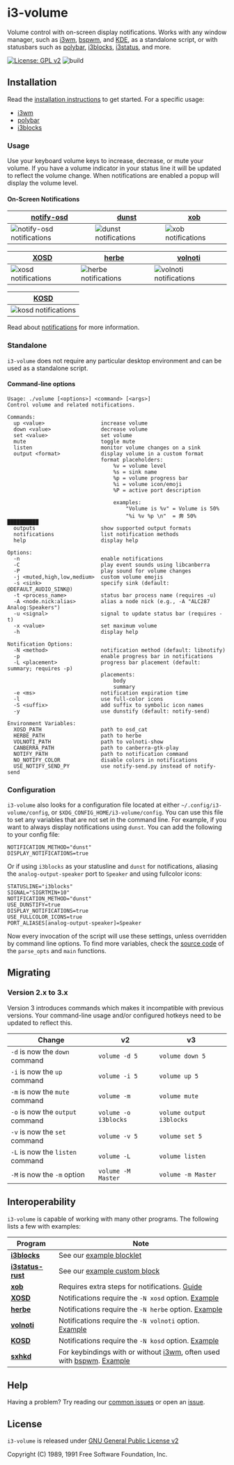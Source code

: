# i3-volume

Volume control with on-screen display notifications. Works with any window manager, such as [i3wm], [bspwm], and [KDE], as a standalone script, or with statusbars such as [polybar], [i3blocks], [i3status], and more.

[![License: GPL v2][license-badge]][license] ![build][build]

## Installation

Read the [installation instructions](https://github.com/hastinbe/i3-volume/wiki/Installation) to get started. For a specific usage:

- [i3wm](https://github.com/hastinbe/i3-volume/wiki/Installation#i3wm)
- [polybar](https://github.com/hastinbe/i3-volume/wiki/Installation#polybar)
- [i3blocks](https://github.com/hastinbe/i3-volume/wiki/Usage-with-i3blocks)

### Usage

Use your keyboard volume keys to increase, decrease, or mute your volume. If you have a volume indicator in your status line it will be updated to reflect the volume change. When notifications are enabled a popup will display the volume level.


#### On-Screen Notifications

| [notify-osd] | [dunst] | [xob] |
| ------------ | ------- | ----- |
| ![notify-osd notifications](https://github.com/hastinbe/i3-volume/wiki/images/notify-osd.png) | ![dunst notifications](https://github.com/hastinbe/i3-volume/wiki/images/dunst.png) | ![xob notifications](https://github.com/hastinbe/i3-volume/wiki/images/xob.png) |

| [XOSD] | [herbe] | [volnoti] |
| ------ | ------- | --------- |
| ![xosd notifications](https://github.com/hastinbe/i3-volume/wiki/images/xosd.png) | ![herbe notifications](https://github.com/hastinbe/i3-volume/wiki/images/herbe.png) | ![volnoti notifications](https://github.com/hastinbe/i3-volume/wiki/images/volnoti.png)

| [KOSD] |
| ------ |
| ![kosd notifications](https://github.com/hastinbe/i3-volume/wiki/images/kosd.png) |

Read about [notifications](https://github.com/hastinbe/i3-volume/wiki/Notifications) for more information.

### Standalone

`i3-volume` does not require any particular desktop environment and can be used as a standalone script.

#### Command-line options
```
Usage: ./volume [<options>] <command> [<args>]
Control volume and related notifications.

Commands:
  up <value>                  increase volume
  down <value>                decrease volume
  set <value>                 set volume
  mute                        toggle mute
  listen                      monitor volume changes on a sink
  output <format>             display volume in a custom format
                              format placeholders:
                                  %v = volume level
                                  %s = sink name
                                  %p = volume progress bar
                                  %i = volume icon/emoji
                                  %P = active port description

                                  examples:
                                      "Volume is %v" = Volume is 50%
                                      "%i %v %p \n"  = 奔 50% ██████████
  outputs                     show supported output formats
  notifications               list notification methods
  help                        display help

Options:
  -n                          enable notifications
  -C                          play event sounds using libcanberra
  -P                          play sound for volume changes
  -j <muted,high,low,medium>  custom volume emojis
  -s <sink>                   specify sink (default: @DEFAULT_AUDIO_SINK@)
  -t <process_name>           status bar process name (requires -u)
  -A <node.nick:alias>        alias a node nick (e.g., -A "ALC287 Analog:Speakers")
  -u <signal>                 signal to update status bar (requires -t)
  -x <value>                  set maximum volume
  -h                          display help

Notification Options:
  -N <method>                 notification method (default: libnotify)
  -p                          enable progress bar in notifications
  -L <placement>              progress bar placement (default: summary; requires -p)
                              placements:
                                  body
                                  summary
  -e <ms>                     notification expiration time
  -l                          use full-color icons
  -S <suffix>                 add suffix to symbolic icon names
  -y                          use dunstify (default: notify-send)

Environment Variables:
  XOSD_PATH                   path to osd_cat
  HERBE_PATH                  path to herbe
  VOLNOTI_PATH                path to volnoti-show
  CANBERRA_PATH               path to canberra-gtk-play
  NOTIFY_PATH                 path to notification command
  NO_NOTIFY_COLOR             disable colors in notifications
  USE_NOTIFY_SEND_PY          use notify-send.py instead of notify-send
```

### Configuration

`i3-volume` also looks for a configuration file located at either `~/.config/i3-volume/config`, or `$XDG_CONFIG_HOME/i3-volume/config`. You can use this file to set any variables that are not set in the command line. For example, if you want to always display notifications using `dunst`. You can add the following to your config file:

```
NOTIFICATION_METHOD="dunst"
DISPLAY_NOTIFICATIONS=true
```

Or if using `i3blocks` as your statusline and `dunst` for notifications, aliasing the `analog-output-speaker` port to `Speaker` and using fullcolor icons:

```
STATUSLINE="i3blocks"
SIGNAL="SIGRTMIN+10"
NOTIFICATION_METHOD="dunst"
USE_DUNSTIFY=true
DISPLAY_NOTIFICATIONS=true
USE_FULLCOLOR_ICONS=true
PORT_ALIASES[analog-output-speaker]=Speaker
```

Now every invocation of the script will use these settings, unless overridden by command line options. To find more variables, check the [source code](https://github.com/hastinbe/i3-volume/blob/master/volume) of the `parse_opts` and `main` functions.

## Migrating

### Version 2.x to 3.x

Version 3 introduces commands which makes it incompatible with previous versions. Your command-line usage and/or configured hotkeys need to be updated to reflect this.

| Change | v2 | v3 |
| ------ | -- | -- |
| `-d` is now the `down` command | `volume -d 5` | `volume down 5` |
| `-i` is now the `up` command | `volume -i 5` | `volume up 5` |
| `-m` is now the `mute` command | `volume -m` | `volume mute` |
| `-o` is now the `output` command | `volume -o i3blocks` | `volume output i3blocks` |
| `-v` is now the `set` command | `volume -v 5` | `volume set 5` |
| `-L` is now the `listen` command | `volume -L` | `volume listen` |
| `-M` is now the `-m` option | `volume -M Master` | `volume -m Master` |

## Interoperability

`i3-volume` is capable of working with many other programs. The following lists a few with examples:

| Program | Note |
| ---------- | ----- |
| **[i3blocks]** | See our [example blocklet](https://github.com/hastinbe/i3-volume/wiki/Usage-with-i3blocks) |
| **[i3status-rust]** | See our [example custom block](https://github.com/hastinbe/i3-volume/wiki/Usage-with-i3status-rust) |
| **[xob]** | Requires extra steps for notifications. [Guide](https://github.com/hastinbe/i3-volume/wiki/Usage-with-xob) |
| **[XOSD]** | Notifications require the `-N xosd` option. [Example](https://github.com/hastinbe/i3-volume/wiki/Usage-with-XOSD) |
| **[herbe]** | Notifications require the `-N herbe` option. [Example](https://github.com/hastinbe/i3-volume/wiki/Usage-with-herbe) |
| **[volnoti]** | Notifications require the `-N volnoti` option. [Example](https://github.com/hastinbe/i3-volume/wiki/Usage-with-volnoti) |
| **[KOSD]** | Notifications require the `-N kosd` option. [Example](https://github.com/hastinbe/i3-volume/wiki/Usage-with-kosd) |
| **[sxhkd]** | For keybindings with or without [i3wm], often used with [bspwm]. [Example](https://github.com/hastinbe/i3-volume/wiki/Keybindings#sxkhd) |

## Help

Having a problem? Try reading our [common issues](https://github.com/hastinbe/i3-volume/wiki/Common-Issues) or open an [issue](https://github.com/hastinbe/i3-volume/issues/new).

## License
`i3-volume` is released under [GNU General Public License v2][license]

Copyright (C) 1989, 1991 Free Software Foundation, Inc.

[bspwm]: https://github.com/baskerville/bspwm
[build]: https://github.com/hastinbe/i3-volume/actions/workflows/shellcheck.yml/badge.svg
[dunst]: https://dunst-project.org
[herbe]: https://github.com/dudik/herbe
[KDE]: https://kde.org
[KOSD]: https://store.kde.org/p/1127472/show/page/5
[i3blocks]: https://github.com/vivien/i3blocks
[i3status]: https://github.com/i3/i3status
[i3status-rust]: https://github.com/greshake/i3status-rust
[i3wm]: https://i3wm.org
[libnotify]: https://developer.gnome.org/libnotify
[license]: https://www.gnu.org/licenses/gpl-2.0.en.html
[license-badge]: https://img.shields.io/badge/License-GPL%20v2-blue.svg
[logo]: assets/logo.svg
[notify-osd]: https://launchpad.net/notify-osd
[polybar]: https://github.com/polybar/polybar
[pulseaudio-utils]: https://www.freedesktop.org/wiki/Software/PulseAudio/
[sxhkd]: https://github.com/baskerville/sxhkd
[volnoti]: https://github.com/davidbrazdil/volnoti
[wiki]: https://github.com/hastinbe/i3-volume/wiki
[xob]: https://github.com/florentc/xob
[XOSD]: https://sourceforge.net/projects/libxosd/
